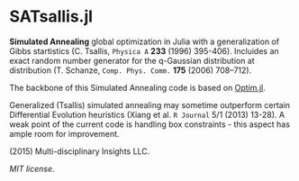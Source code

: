 # SATsallis.jl

**Simulated Annealing** global optimization in Julia with a generalization of Gibbs startistics (C. Tsallis, `Physica A` **233** (1996) 395-406). Incluides an exact random number generator for the q-Gaussian distribution at distribution (T. Schanze, `Comp. Phys. Comm.` **175** (2006) 708–712).

The backbone of this Simulated Annealing code is based on [Optim.jl](https://github.com/JuliaOpt/Optim.jl).

Generalized (Tsallis) simulated annealing may sometime outperform certain Differential Evolution heuristics (Xiang et al. `R Journal` 5/1 (2013) 13-28). A weak point of the current code is handling box constraints - this aspect has ample room for improvement.

(2015) Multi-disciplinary Insights LLC.

*MIT license*.

